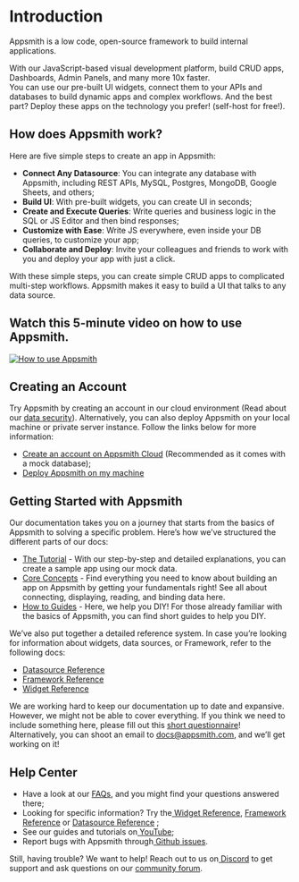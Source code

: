 # Introduction

Appsmith is a low code, open-source framework to build internal applications.

With our JavaScript-based visual development platform, build CRUD apps, Dashboards, Admin Panels, and many more 10x faster.  
You can use our pre-built UI widgets, connect them to your APIs and databases to build dynamic apps and complex workflows. And the best part? Deploy these apps on the technology you prefer! \(self-host for free!\).

## How does Appsmith work?

Here are five simple steps to create an app in Appsmith:

- **Connect Any Datasource**: You can integrate any database with Appsmith, including REST APIs, MySQL, Postgres, MongoDB, Google Sheets, and others;
- **Build UI**: With pre-built widgets, you can create UI in seconds;
- **Create and Execute Queries**: Write queries and business logic in the SQL or JS Editor and then bind responses;
- **Customize with Ease**: Write JS everywhere, even inside your DB queries, to customize your app;
- **Collaborate and Deploy**: Invite your colleagues and friends to work with you and deploy your app with just a click.

With these simple steps, you can create simple CRUD apps to complicated multi-step workflows. Appsmith makes it easy to build a UI that talks to any data source.

## Watch this 5-minute video on how to use Appsmith.

[![How to use Appsmith](https://img.youtube.com/vi/mzqK0QIZRLs/0.jpg)](https://www.youtube.com/watch?v=mzqK0QIZRLs&feature=youtu.be)

## Creating an Account

Try Appsmith by creating an account in our cloud environment \(Read about our [data security](faq.md#what-type-of-data-security-does-appsmith-provide)\). Alternatively, you can also deploy Appsmith on your local machine or private server instance. Follow the links below for more information:

- [Create an account on Appsmith Cloud](https://app.appsmith.com) \(Recommended as it comes with a mock database\);
- [Deploy Appsmith on my machine](setup/)

## Getting Started with Appsmith

Our documentation takes you on a journey that starts from the basics of Appsmith to solving a specific problem. Here’s how we’ve structured the different parts of our docs:

- [The Tutorial](tutorials/) - With our step-by-step and detailed explanations, you can create a sample app using our mock data.
- [Core Concepts](core-concepts/connecting-to-data-sources/) - Find everything you need to know about building an app on Appsmith by getting your fundamentals right! See all about connecting, displaying, reading, and binding data here.
- [How to Guides](how-to-guides/) - Here, we help you DIY! For those already familiar with the basics of Appsmith, you can find short guides to help you DIY.

We’ve also put together a detailed reference system. In case you’re looking for information about widgets, data sources, or Framework, refer to the following docs:

- [Datasource Reference](core-concepts/connecting-to-data-sources/connecting-to-databases.md#supported-databases)
- [Framework Reference](core-concepts/writing-code/appsmith-framework.md)
- [Widget Reference](core-concepts/displaying-data-read/#widgets)

We are working hard to keep our documentation up to date and expansive. However, we might not be able to cover everything. If you think we need to include something here, please fill out this [short questionnaire](https://e1fms9m33tg.typeform.com/to/fRiiqHPt)! Alternatively, you can shoot an email to [docs@appsmith.com](mailto:docs@appsmith.com), and we’ll get working on it!

## Help Center

- Have a look at our [FAQs](https://docs.appsmith.com/faq), and you might find your questions answered there;
- Looking for specific information? Try the[ Widget Reference](https://docs.appsmith.com/widget-reference), [Framework Reference](https://docs.appsmith.com/function-reference) or [Datasource Reference](https://docs.appsmith.com/core-concepts/connecting-to-data-sources/connecting-to-databases#supported-databases) ;
- See our guides and tutorials on[ YouTube](https://www.youtube.com/appsmith);
- Report bugs with Appsmith through[ Github issues](https://github.com/appsmithorg/appsmith/issues).

Still, having trouble? We want to help! Reach out to us on[ Discord](https://discord.com/invite/rBTTVJp) to get support and ask questions on our [community forum](https://community.appsmith.com/).
